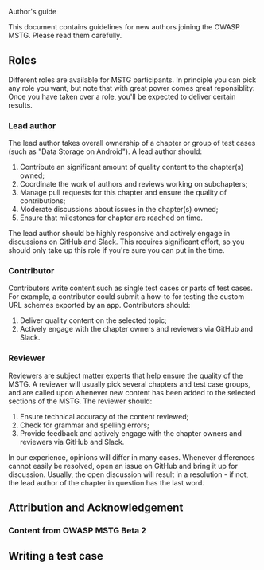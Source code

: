 Author's guide

This document contains guidelines for new authors joining the OWASP MSTG. Please read them carefully.

## Roles

Different roles are available for MSTG participants. In principle you can pick any role you want, but note that with great power comes great reponsiblity:
Once you have taken over a role, you'll be expected to deliver certain results.

### Lead author

The lead author takes overall ownership of a chapter or group of test cases (such as "Data Storage on Android"). A lead author should:

1. Contribute an significant amount of quality content to the chapter(s) owned;
2. Coordinate the work of authors and reviews working on subchapters;
3. Manage pull requests for this chapter and ensure the quality of contributions;
4. Moderate discussions about issues in the chapter(s) owned;
5. Ensure that milestones for chapter are reached on time.

The lead author should be highly responsive and actively engage in discussions on GitHub and Slack. This requires significant effort, so you should only take up this role if you're sure you can put in the time. 

### Contributor

Contributors write content such as single test cases or parts of test cases. For example, a contributor could submit a how-to for testing the custom URL schemes exported by an app. Contributors should:

1. Deliver quality content on the selected topic;
2. Actively engage with the chapter owners and reviewers via GitHub and Slack.

### Reviewer

Reviewers are subject matter experts that help ensure the quality of the MSTG. A reviewer will usually pick several chapters and test case groups, and are called upon whenever new content has been added to the selected sections of the MSTG. The reviewer should:

1. Ensure technical accuracy of the content reviewed;
2. Check for grammar and spelling errors;
3. Provide feedback and actively engage with the chapter owners and reviewers via GitHub and Slack.

In our experience, opinions will differ in many cases. Whenever differences cannot easily be resolved, open an issue on GitHub and bring it up for discussion. Usually, the open discussion will result in a resolution - if not, the lead author of the chapter in question has the last word.

## Attribution and Acknowledgement


### Content from OWASP MSTG Beta 2


## Writing a test case
